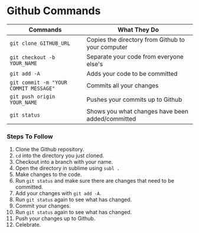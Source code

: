 # Github Commands

| Commands                              | What They Do                                       |
|---------------------------------------|----------------------------------------------------|
| `git clone GITHUB_URL`                | Copies the directory from Github to your computer  |
| `git checkout -b YOUR_NAME`           | Separate your code from everyone else's            |
| `git add -A`                          | Adds your code to be committed                     |
| `git commit -m "YOUR COMMIT MESSAGE"` | Commits all your changes                           |
| `git push origin YOUR_NAME`           | Pushes your commits up to Github                   |
| `git status`                          | Shows you what changes have been added/committed   |


### Steps To Follow
1) Clone the Github repository.
1) `cd` into the directory you just cloned.
1) Checkout into a branch with your name.
1) Open the directory in sublime using `subl .`
1) Make changes to the code.
1) Run `git status` and make sure there are changes that need to be committed. 
1) Add your changes with `git add -A`.
1) Run `git status` again to see what has changed. 
1) Commit your changes.
1) Run `git status` again to see what has changed. 
1) Push your changes up to Github. 
1) Celebrate.
